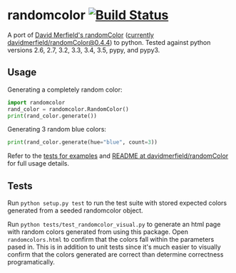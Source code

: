 randomcolor [![Build Status](https://travis-ci.org/kevinwuhoo/randomcolor-py.svg?branch=master)](https://travis-ci.org/kevinwuhoo/randomcolor-py)
===========

A port of [David Merfield's randomColor](https://github.com/davidmerfield/randomColor)  ([currently davidmerfield/randomColor@0.4.4](https://github.com/davidmerfield/randomColor/releases/tag/0.4.4)) to python. Tested against python versions 2.6, 2.7, 3.2, 3.3, 3.4, 3.5, pypy, and pypy3.

Usage
-----

Generating a completely random color:
``` python
import randomcolor
rand_color = randomcolor.RandomColor()
print(rand_color.generate())
```

Generating 3 random blue colors:
``` python
print(rand_color.generate(hue="blue", count=3))
```

Refer to the [tests for examples](https://github.com/kevinwuhoo/randomcolor-py/blob/master/tests/test_randomcolor.py) and [README at davidmerfield/randomColor](https://github.com/davidmerfield/randomColor/blob/0.4.4/README.md) for full usage details.

Tests
-----

Run `python setup.py test` to run the test suite with stored expected colors
generated from a seeded randomcolor object.

Run `python tests/test_randomcolor_visual.py` to generate an html page with random
colors generated from using this package. Open `randomcolors.html` to confirm
that the colors fall within the parameters pased in. This is in addition to unit
tests since it's much easier to visually confirm that the colors generated
are correct than determine correctness programatically.
